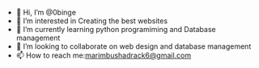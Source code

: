 - 👋 Hi, I’m @0binge
- 👀 I’m interested in Creating the best websites
- 🌱 I’m currently learning python programiming and Database management
- 💞️ I’m looking to collaborate on web design and database management
- 📫 How to reach me:marimbushadrack6@gmail.com

